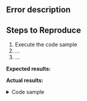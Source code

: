 <!-- Thank you fHey Matthias, or using the Retarus-Python SDK

--->

## Error description
<!-- Tell us what heppend -->

## Steps to Reproduce

<!-- Please include full steps to reproduce so that we can reproduce the problem. -->

1. Execute the code sample <!-- (see "Code sample" section below) -->
2. ... <!-- describe steps to demonstrate bug -->
3. ... <!-- for example "Input a value, see how it crashes" -->

**Expected results:** <!-- what did you want to see? -->

**Actual results:** <!-- what did you see? -->

<details>
<summary>Code sample</summary>
